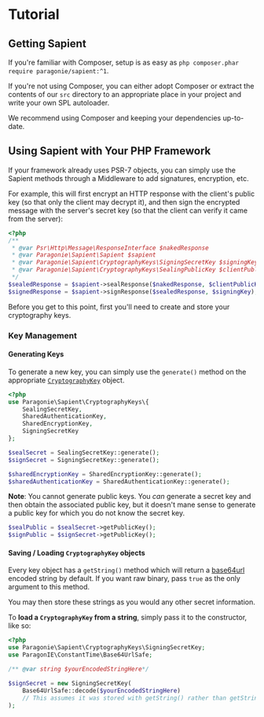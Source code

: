 # Tutorial

## Getting Sapient

If you're familiar with Composer, setup is as easy as `php composer.phar require paragonie/sapient:^1`.

If you're not using Composer, you can either adopt Composer or extract the contents of our
`src` directory to an appropriate place in your project and write your own SPL autoloader.

We recommend using Composer and keeping your dependencies up-to-date.

## Using Sapient with Your PHP Framework

If your framework already uses PSR-7 objects, you can simply use the Sapient methods
through a Middleware to add signatures, encryption, etc.

For example, this will first encrypt an HTTP response with the client's public key
(so that only the client may decrypt it), and then sign the encrypted message with
the server's secret key (so that the client can verify it came from the server):

```php
<?php
/**
 * @var Psr\Http\Message\ResponseInterface $nakedResponse
 * @var Paragonie\Sapient\Sapient $sapient
 * @var Paragonie\Sapient\CryptographyKeys\SigningSecretKey $signingKey
 * @var Paragonie\Sapient\CryptographyKeys\SealingPublicKey $clientPublicKey
 */
$sealedResponse = $sapient->sealResponse($nakedResponse, $clientPublicKey);
$signedResponse = $sapient->signResponse($sealedResponse, $signingKey);
```

Before you get to this point, first you'll need to create and store your
cryptography keys.

### Key Management

#### Generating Keys

To generate a new key, you can simply use the `generate()` method on the appropriate
[`CryptographyKey`](Internals/CryptographyKey.md) object.

```php
<?php
use Paragonie\Sapient\CryptographyKeys\{
    SealingSecretKey,
    SharedAuthenticationKey,
    SharedEncryptionKey,
    SigningSecretKey
};

$sealSecret = SealingSecretKey::generate();
$signSecret = SigningSecretKey::generate();

$sharedEncryptionKey = SharedEncryptionKey::generate();
$sharedAuthenticationKey = SharedAuthenticationKey::generate();
```

**Note**: You cannot generate public keys. You *can* generate a secret key and then
obtain the associated public key, but it doesn't mane sense to generate a public key
for which you do not know the secret key.

```php
$sealPublic = $sealSecret->getPublicKey();
$signPublic = $signSecret->getPublicKey();
```

#### Saving / Loading `CryptographyKey` objects

Every key object has a `getString()` method which will return a [base64url](https://tools.ietf.org/html/rfc4648#page-7)
encoded string by default. If you want raw binary, pass `true` as the only argument to this method.

You may then store these strings as you would any other secret information.

To **load a `CryptographyKey` from a string**, simply pass it to the constructor, like so:

```php
<?php
use Paragonie\Sapient\CryptographyKeys\SigningSecretKey;
use ParagonIE\ConstantTime\Base64UrlSafe;

/** @var string $yourEncodedStringHere*/

$signSecret = new SigningSecretKey(
    Base64UrlSafe::decode($yourEncodedStringHere)
    // This assumes it was stored with getString() rather than getString(true)
);
```
